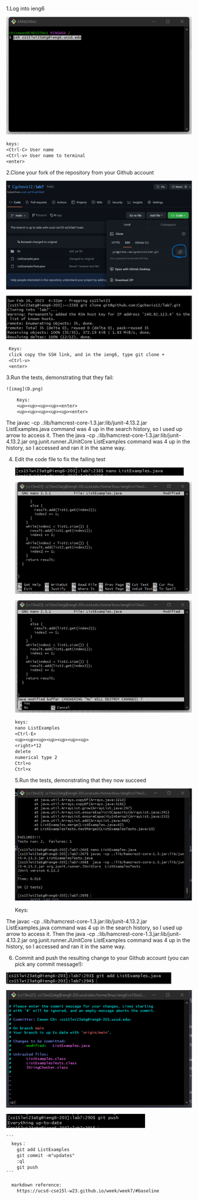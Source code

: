 1.Log into ieng6

![imag](A.png)

```
keys:
<Ctrl-C> User name
<Ctrl-v> User name to terminal
<enter>
```

2.Clone your fork of the repository from your Github account
 
 ![imag](B.png)
 
 ![imag](C.png)
 ```
  Keys:
  click copy the SSH link, and in the ieng6, type git clone + 
  <Ctrl-v>
  <enter>
 ```

3.Run the tests, demonstrating that they fail:

    ![imag](D.png)
   

```
    Keys: 
    <up><up><up><up><enter>
    <up><up><up><up><up><enter>
```

The javac -cp .:lib/hamcrest-core-1.3.jar:lib/junit-4.13.2.jar ListExamples.java command was 4 up in the search history, so I used up arrow to access it. Then the java -cp .:lib/hamcrest-core-1.3.jar:lib/junit-4.13.2.jar org.junit.runner.JUnitCore ListExamples command was 4 up in the history, so I accessed and ran it in the same way.

4. Edit the code file to fix the failing test
     
      ![imag](G.png)
     
      ![imag](E.png)
     
      ![imag](F.png)
      
      ```
      keys:
      nano ListExamples
      <Ctrl-E>
      <up><up><up><up><up><up><up>
      <right>*12
      delete
      numerical type 2
      Ctrl+o
      Ctrl+x
      ```
      5.Run the tests, demonstrating that they now succeed
      

    ![imag](H.png)

    Keys: 
    <up><up><enter>
    <up><up><up><enter>
     
The javac -cp .:lib/hamcrest-core-1.3.jar:lib/junit-4.13.2.jar ListExamples.java command was 4 up in the search history, so I used up arrow to access it. Then the java -cp .:lib/hamcrest-core-1.3.jar:lib/junit-4.13.2.jar org.junit.runner.JUnitCore ListExamples command was 4 up in the history, so I accessed and ran it in the same way.
   
6. Commit and push the resulting change to your Github account (you can pick any commit message!):
     
![imag](I.png)

![imag](J.png)

![imag](K.png)
     

    ```
      keys：
        git add ListExamples
        git commit -m"updates"
        :ql
        git push
    ```
      
      markdown reference:
        https://ucsd-cse15l-w23.github.io/week/week7/#baseline
